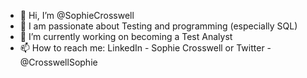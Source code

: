 - 👋 Hi, I’m @SophieCrosswell
- 👀 I am passionate about Testing and programming (especially SQL)
- 🌱 I’m currently working on becoming a Test Analyst
- 📫 How to reach me: LinkedIn - Sophie Crosswell or Twitter - @CrosswellSophie

<!---
sophiecrosswell/sophiecrosswell is a ✨ special ✨ repository because its `README.md` (this file) appears on your GitHub profile.
You can click the Preview link to take a look at your changes.
--->

